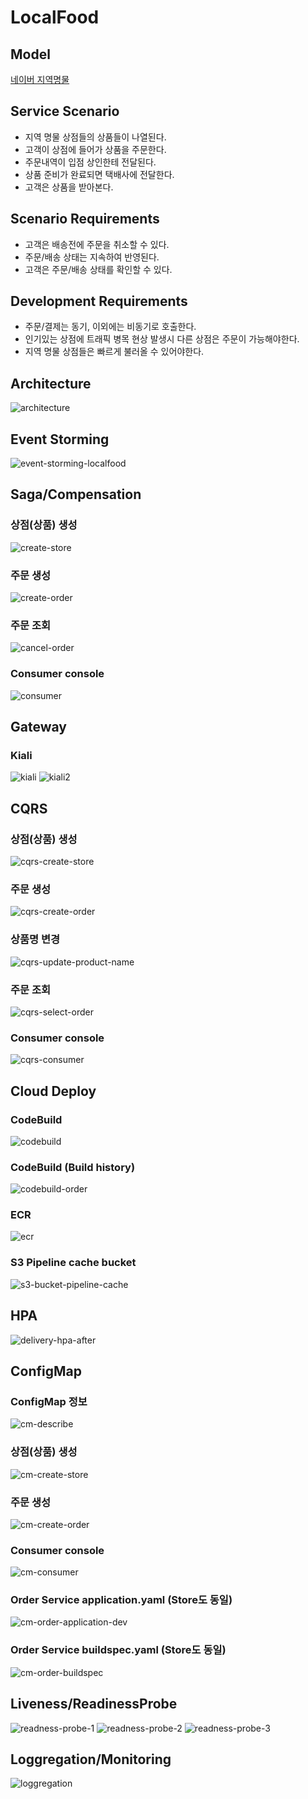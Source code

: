 # LocalFood

## Model
[네이버 지역명물](https://shopping.naver.com/fresh/localfood/home)

## Service Scenario
- 지역 명물 상점들의 상품들이 나열된다.
- 고객이 상점에 들어가 상품을 주문한다.
- 주문내역이 입점 상인한테 전달된다.
- 상품 준비가 완료되면 택배사에 전달한다.
- 고객은 상품을 받아본다.


## Scenario Requirements
- 고객은 배송전에 주문을 취소할 수 있다.
- 주문/배송 상태는 지속하여 반영된다.
- 고객은 주문/배송 상태를 확인할 수 있다.


## Development Requirements
- 주문/결제는 동기, 이외에는 비동기로 호출한다.
- 인기있는 상점에 트래픽 병목 현상 발생시 다른 상점은 주문이 가능해야한다.
- 지역 명물 상점들은 빠르게 불러올 수 있어야한다.


## Architecture
![architecture](https://github.com/ppoox/cna-final-ops/assets/28284285/a958627c-12ea-4949-94ef-dca2c3779fc3)


## Event Storming
![event-storming-localfood](https://github.com/ppoox/cna-final-ops/assets/28284285/73aff464-4321-41fc-97fd-4c4e78949882)


## Saga/Compensation
### 상점(상품) 생성
![create-store](https://github.com/ppoox/cna-final-ops/assets/28284285/f4730b52-de33-4ccf-a817-ad31b2f632d3)

### 주문 생성
![create-order](https://github.com/ppoox/cna-final-ops/assets/28284285/ab521bf9-23d3-45b3-8709-11467cbd1684)

### 주문 조회
![cancel-order](https://github.com/ppoox/cna-final-ops/assets/28284285/cb4840c4-0aec-4077-823a-1abcd77ac8b8)

### Consumer console
![consumer](https://github.com/ppoox/cna-final-ops/assets/28284285/a1221ce2-d1ca-4074-9ad8-f8ecde58d778)


## Gateway
### Kiali
![kiali](https://github.com/ppoox/cna-final-ops/assets/28284285/eef9c8ea-be47-412c-a635-4ee53e19c390)
![kiali2](https://github.com/ppoox/cna-final-ops/assets/28284285/e78ff0b5-fa7d-4fb7-acd7-c560955391e6)


## CQRS
### 상점(상품) 생성
![cqrs-create-store](https://github.com/ppoox/cna-final-ops/assets/28284285/bc74ead4-04ea-4326-85af-9973a1ae965a)

### 주문 생성
![cqrs-create-order](https://github.com/ppoox/cna-final-ops/assets/28284285/fd8386f0-1c3f-4a42-8870-4447df7a41a3)

### 상품명 변경
![cqrs-update-product-name](https://github.com/ppoox/cna-final-ops/assets/28284285/ce7a2576-857e-49f0-af4b-a902887ce531)

### 주문 조회
![cqrs-select-order](https://github.com/ppoox/cna-final-ops/assets/28284285/81b5e59b-27f0-40ac-974c-06f5e90d70f1)

### Consumer console
![cqrs-consumer](https://github.com/ppoox/cna-final-ops/assets/28284285/e5a12b4c-8f19-4133-98dd-e5d6d86ac5aa)


## Cloud Deploy
### CodeBuild
![codebuild](https://github.com/ppoox/cna-final-ops/assets/28284285/31020708-c5f4-4795-9fd7-746d3b98f3ce)

### CodeBuild (Build history)
![codebuild-order](https://github.com/ppoox/cna-final-ops/assets/28284285/4c48d14a-b5ff-45d5-bf2c-88b37196ee7d)

### ECR
![ecr](https://github.com/ppoox/cna-final-ops/assets/28284285/522f2a6a-0f13-49d3-8cfa-160e518aef0a)

### S3 Pipeline cache bucket
![s3-bucket-pipeline-cache](https://github.com/ppoox/cna-final-ops/assets/28284285/2820e053-6207-4ec1-b70f-e2e5875d2be6)


## HPA
![delivery-hpa-after](https://github.com/ppoox/cna-final-ops/assets/28284285/d1aeb621-d582-4ddd-8f94-fae46ab15378)


## ConfigMap
### ConfigMap 정보
![cm-describe](https://github.com/ppoox/cna-final-ops/assets/28284285/948fbd82-531e-4463-9cbf-c7613276b4a3)

### 상점(상품) 생성
![cm-create-store](https://github.com/ppoox/cna-final-ops/assets/28284285/5cff8529-a932-4046-b67c-42fec1acda85)

### 주문 생성
![cm-create-order](https://github.com/ppoox/cna-final-ops/assets/28284285/0f48268d-f59c-402c-ad25-007e7b5735c5)

### Consumer console
![cm-consumer](https://github.com/ppoox/cna-final-ops/assets/28284285/73eea82b-b00a-4620-aa2a-45e7f102257f)

### Order Service application.yaml (Store도 동일)
![cm-order-application-dev](https://github.com/ppoox/cna-final-ops/assets/28284285/4946d495-44f1-4db3-a8f3-ba58d7dceec9)

### Order Service buildspec.yaml (Store도 동일)
![cm-order-buildspec](https://github.com/ppoox/cna-final-ops/assets/28284285/2f3f7465-1522-4151-9399-18dc72c68c52)


## Liveness/ReadinessProbe
![readness-probe-1](https://github.com/ppoox/cna-final-ops/assets/28284285/bc64b4d3-e6de-4c20-a437-2d12500d15d3)
![readness-probe-2](https://github.com/ppoox/cna-final-ops/assets/28284285/47e10398-0f91-4095-8065-5e73426ac29a)
![readness-probe-3](https://github.com/ppoox/cna-final-ops/assets/28284285/457aebe1-710a-4390-924f-e2233c398229)


## Loggregation/Monitoring
![loggregation](https://github.com/ppoox/cna-final-ops/assets/28284285/2e3aca64-fb83-4023-bff9-fc0c5f78e4a3)
